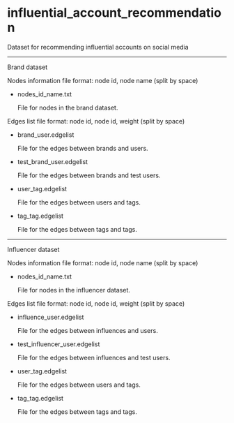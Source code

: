 # influential_account_recommendation
Dataset for recommending influential accounts on social media

----------------------

Brand dataset


Nodes information file format: node id, node name  (split by space)

- nodes_id_name.txt

  File for nodes in the brand dataset.


Edges list file format: node id, node id, weight (split by space)

- brand_user.edgelist

  File for the edges between brands and users.
  
- test_brand_user.edgelist

  File for the edges between brands and test users.
  
- user_tag.edgelist

  File for the edges between users and tags.
  
- tag_tag.edgelist

  File for the edges between tags and tags.


----------------------

Influencer dataset

Nodes information file format: node id, node name  (split by space)

- nodes_id_name.txt

  File for nodes in the influencer dataset.


Edges list file format: node id, node id, weight (split by space)

- influence_user.edgelist

  File for the edges between influences and users.

- test_influencer_user.edgelist

  File for the edges between influences and test users.

- user_tag.edgelist

  File for the edges between users and tags.

- tag_tag.edgelist

  File for the edges between tags and tags.



